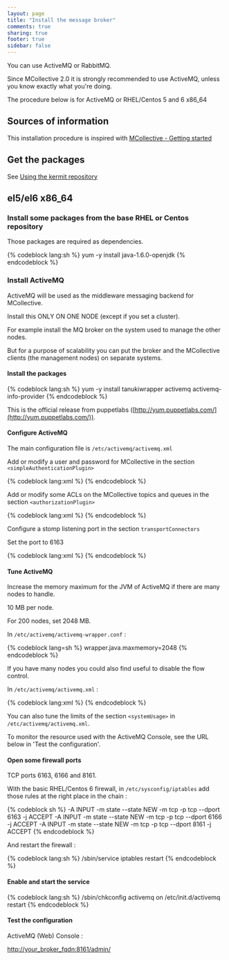 ```yaml
---
layout: page
title: "Install the message broker"
comments: true
sharing: true
footer: true
sidebar: false 
---
```


You can use ActiveMQ or RabbitMQ.

<div class="important" markdown='1'>
Since MCollective 2.0 it is strongly recommended to use ActiveMQ, unless
you know exactly what you're doing.
</div>

The procedure below is for ActiveMQ or RHEL/Centos 5 and 6 x86\_64


## Sources of information

This installation procedure is inspired with [MCollective - Getting started](http://docs.puppetlabs.com/mcollective/reference/basic/gettingstarted.html#download-and-install)


## Get the packages

See [Using the kermit repository](/doc/using_the_repo.html)


## el5/el6 x86\_64

### Install some packages from the base RHEL or Centos repository

Those packages are required as dependencies.

{% codeblock lang:sh %}
yum -y install java-1.6.0-openjdk 
{% endcodeblock %}


### Install ActiveMQ

ActiveMQ will be used as the middleware messaging backend for MCollective.

Install this ONLY ON ONE NODE (except if you set a cluster).

For example install the MQ broker on the system used to manage the other nodes.

But for a purpose of scalability you can put the broker and the MCollective
clients (the management nodes) on separate systems.


#### Install the packages 

{% codeblock lang:sh %}
yum -y install tanukiwrapper activemq activemq-info-provider 
{% endcodeblock %}

This is the official release from puppetlabs ([http://yum.puppetlabs.com/](http://yum.puppetlabs.com/)).


#### Configure ActiveMQ

The main configuration file is `/etc/activemq/activemq.xml` 

Add or modify a user and password for MCollective in the section
`<simpleAuthenticationPlugin>`

{% codeblock lang:xml %}
<simpleAuthenticationPlugin>
  <users>
    <!-- ... -->
    <authenticationUser username="mcollective" password="marionette"
                        groups="mcollective,admins,everyone"/>
  </users>
</simpleAuthenticationPlugin>
{% endcodeblock %}


Add or modify some ACLs on the MCollective topics and queues in the section
`<authorizationPlugin>` 

{% codeblock lang:xml %}
<authorizationPlugin>
  <map>
    <authorizationMap>
      <authorizationEntries>
        <!-- ... -->
        <authorizationEntry queue=">" write="mcollective" read="mcollective"
                                      admin="mcollective" />
        <!-- ... -->
        <authorizationEntry topic="mcollective.>" write="mcollective"
                                       read="mcollective" admin="mcollective" />
        <!-- ... -->
      </authorizationEntries>
    </authorizationMap>
  </map>
</authorizationPlugin>
{% endcodeblock %}

Configure a stomp listening port in the section `transportConnectors`  

Set the port to 6163

{% codeblock lang:xml %}
<transportConnectors>
    <transportConnector name="openwire" uri="tcp://0.0.0.0:6166"/>
    <transportConnector name="stomp+nio" uri="stomp+nio://0.0.0.0:6163"/>
</transportConnectors>
{% endcodeblock %}


#### Tune ActiveMQ

Increase the memory maximum for the JVM of ActiveMQ if there are many nodes to
handle.

10 MB per node.

For 200 nodes, set 2048 MB.

In `/etc/activemq/activemq-wrapper.conf` :

{% codeblock lang=sh %}
wrapper.java.maxmemory=2048
{% endcodeblock %}

If you have many nodes you could also find useful to disable the flow control.

In `/etc/activemq/activemq.xml` : 

{% codeblock lang:xml %}
<destinationPolicy>
    <policyMap>
      <policyEntries>
        <policyEntry topic=">" producerFlowControl="false" memoryLimit="1mb">
          <!-- ... -->
        </policyEntry>
        <policyEntry queue=">" producerFlowControl="false" memoryLimit="1mb">
          <!-- ... -->
        </policyEntry>
      </policyEntries>
    </policyMap>
</destinationPolicy>
{% endcodeblock %}


You can also tune the limits of the section `<systemUsage>` in 
`/etc/activemq/activemq.xml`.

To monitor the resource used with the ActiveMQ Console, see the URL below in 'Test the configuration'.

#### Open some firewall ports

TCP ports 6163, 6166 and 8161.

With the basic RHEL/Centos 6 firewall, in `/etc/sysconfig/iptables` add those rules at the right place in the chain :

{% codeblock sh %}
-A INPUT -m state --state NEW -m tcp -p tcp --dport 6163 -j ACCEPT
-A INPUT -m state --state NEW -m tcp -p tcp --dport 6166 -j ACCEPT
-A INPUT -m state --state NEW -m tcp -p tcp --dport 8161 -j ACCEPT
{% endcodeblock %}

And restart the firewall :

{% codeblock lang:sh %}
/sbin/service iptables restart
{% endcodeblock %}


#### Enable and start the service

{% codeblock lang:sh %}
/sbin/chkconfig activemq on
/etc/init.d/activemq restart
{% endcodeblock %}


#### Test the configuration

ActiveMQ (Web) Console :

[http://your\_broker\_fqdn:8161/admin/](http://your_broker_fqdn:8161/admin/)


